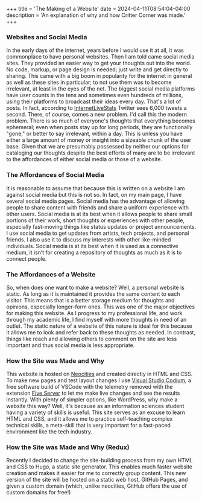 +++
title = 'The Making of a Website'
date = 2024-04-11T08:54:04-04:00
description = 'An explanation of why and how Critter Corner was made.'
+++
### Websites and Social Media

In the early days of the internet, years before I would use it at all, it was commonplace to have personal websites. Then I am told came social media sites. They provided an easier way to get your thoughts out into the world. No code, markup, or page design is needed; just write and get directly to sharing. This came with a big boom in popularity for the internet in general as well as these sites in particular; to not use them was to become irrelevant, at least in the eyes of the net. The biggest social media platforms have user counts in the tens and sometimes even hundreds of millions, using their platforms to broadcast their ideas every day. That's a lot of posts. In fact, according to [InternetLiveStats](https://www.internetlivestats.com/one-second/#tweets-band) Twitter sees 6,000 tweets a second. There, of course, comes a new problem. I'd call this the modern problem. There is so much of everyone's thoughts that everything becomes ephemeral; even when posts stay up for long periods, they are functionally "gone," or better to say irrelevant, within a day. This is unless you have either a large amount of money or insight into a sizeable chunk of the user base. Given that we are presumably possessed by neither our options for cataloging our thoughts despite the best efforts of many are to be irrelevant to the affordances of either social media or those of a website.

### The Affordances of Social Media

It is reasonable to assume that because this is written on a website I am against social media but this is not so. In fact, on my main page, I have several social media pages. Social media has the advantage of allowing people to share content with friends and share a uniform experience with other users. Social media is at its best when it allows people to share small portions of their work, short thoughts or experiences with other people, especially fast-moving things like status updates or project announcements. I use social media to get updates from artists, tech projects, and personal friends. I also use it to discuss my interests with other like-minded individuals. Social media is at its best when it is used as a connective medium, it isn’t for creating a repository of thoughts as much as it is to connect people.

### The Affordances of a Website

So, when does one want to make a website? Well, a personal website is static. As long as it is maintained it provides the same content to each visitor. This means that is a better storage medium for thoughts and opinions, especially longer-form ones. This was one of the major objectives for making this website. As I progress to my professional life, and work through my academic life, I find myself with more thoughts in need of an outlet. The static nature of a website of this nature is ideal for this because it allows me to look and refer back to these thoughts as needed. In contrast, things like reach and allowing others to comment on the site are less important and thus social media is less appropriate.

### How the Site was Made and Why

This website is hosted on [Neocities](https://neocities.org/) and created directly in HTML and CSS. To make new pages and test layout changes I use [Visual Studio Codium](https://vscodium.com/), a free software build of VSCode with the telemetry removed with the extension [Five Server](https://github.com/yandeu/five-server) to let me make live changes and see the results instantly. With plenty of simpler options, like WordPress, why make a website this way? Well, it's because as an information sciences student having a variety of skills is useful. This site serves as an excuse to learn HTML and CSS, and it allows me to practice self-teaching complex technical skills, a meta-skill that is very important for a fast-paced environment like the tech industry.

### How the Site was Made and Why (Redux)
Recently I decided to change the site-building process from my own HTML and CSS to Hugo, a static site generator. This enables much faster website creation and makes it easier for me to correctly group content. This new version of the site will be hosted on a static web host, GitHub Pages, and given a custom domain (which, unlike neocities, GitHub offers the use of custom domains for free!)
